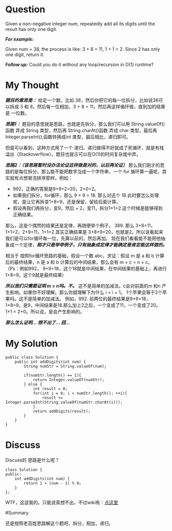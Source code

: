 # Question

Given a non-negative integer num, repeatedly add all its digits until the result has only one digit.

***For example:***

Given num = 38, the process is like: 3 + 8 = 11, 1 + 1 = 2. Since 2 has only one digit, return it.

***Follow up:***
Could you do it without any loop/recursion in O(1) runtime?


# My Thought

***题目的意思是：*** 给定一个数，比如 38，然后你把它的每一位拆分，比如说38可以拆成 3 和 8，然后每一位相加，3 + 8 = 11，然后再这样循环做，直到加的结果是 一位数。

***思路1：*** 题目的意思就是思路，也就是先拆分，那么我们可以用 String.valueOf()函数 弄成 String 类型，然后再 String.charAt()函数 弄成 char 类型，最后再 Integer.parseInt();函数转换成int 类型，最后相比，递归即可。

但是可以看到，这种方式用了一个 递归。递归做得不好就成了死循环，就是有栈溢出（Stackoverflow）。题目也提示可以在O(1)的时间复杂度中弄。

***思路2：（该思路暂时没办法论证这样做是对的，以后再论证）***
那么我们刚才的思路的是每位拆分，那么能不能把数字当成一个字符串，一个 for 循环算一遍呢，其实就有点想冒泡排序那样。例如：

- 992，正确的答案是9+9+2=20，2+0=2。 
- 如果我们拆分，for循环，那么 9 + 9 = 18. 那么对这个 18 此时要怎么处理呢，是让它再拆变1+8=9，还是保留，留给后面计算。
- 假设再我们再拆分，变9，然后 + 2，变11，拆分1+1=2.这个时候是能够得到正确结果。

那么，这是个偶然的结果还是定律，再随便举个例子， 389. 那么 3+8=11，1+1=2，2+9=11，1+1=2.其实正确结果是 3+8+9=20，也就是2。所以说看起来我们是可以for循环每一位，先算以前的，然后再加。
现在我们看看能不能把他抽象成一个定律，***刚才只是举举例子，只有抽象成定律才能确定是肯定能这样做的。***

相当于 按照for循环思路的基础，假设一个数 abc，求证：假设 m 是 a 和 b 计算后的最终结果，n 是 a 和 b 计算后的中间结果，那么会有 m + c = n + c。 （Ps：例如992， 9+9=18，这个18就是中间结果，在中间结果的基础上，再进行1+8=9，这个9就是最终结果）

***所以我们只需要证明 m = n吗。不。*** 这不是简单的加减法。c会对前面的m 和n 产生影响。如果你不好理解。那么你就理解下为什么 i = i + 1。 1个苹果会等于2个苹果吗。这不是简单的加减法。 例如，992. 前两位的最终结果是9+9=18，1+8=9，是9，中间结果是18.那么加上2之后，一个变成了11，一个变成了20。 1+1 = 2+0。所以说，是会产生影响的。

***那么怎么证明... 想不出了... 囧...***


# My Solution

```
public class Solution {
    public int addDigits(int num) {
        String numStr = String.valueOf(num);

        if(numStr.length() == 1){
            return Integer.valueOf(numStr);
        } else {
            int result = 0;
            for(int i = 0; i < numStr.length(); ++i){
                result += Integer.parseInt(String.valueOf(numStr.charAt(i)));
            }
            return addDigits(result);
        }
    }
}
```

# Discuss
Discuss的 思路是什么呢？

```
class Solution {
public:
    int addDigits(int num) {
        return 1 + (num - 1) % 9;
    }
};
```
WTF，这逗我的。只能说真想不出，不过wiki有：[点这里](https://en.wikipedia.org/wiki/Digital_root)




#Summary

还是按照老百姓思路解这个题吧，拆分，相加，递归。